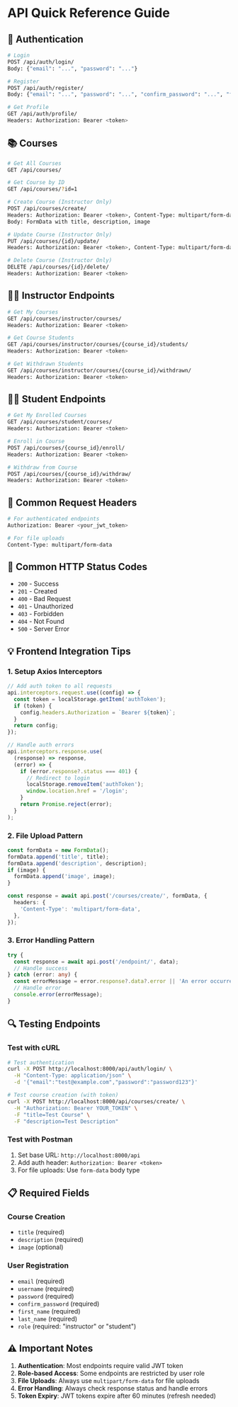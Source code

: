 # API Quick Reference Guide

## 🔐 Authentication
```bash
# Login
POST /api/auth/login/
Body: {"email": "...", "password": "..."}

# Register  
POST /api/auth/register/
Body: {"email": "...", "password": "...", "confirm_password": "...", "first_name": "...", "last_name": "...", "username": "...", "role": "..."}

# Get Profile
GET /api/auth/profile/
Headers: Authorization: Bearer <token>
```

## 📚 Courses
```bash
# Get All Courses
GET /api/courses/

# Get Course by ID
GET /api/courses/?id=1

# Create Course (Instructor Only)
POST /api/courses/create/
Headers: Authorization: Bearer <token>, Content-Type: multipart/form-data
Body: FormData with title, description, image

# Update Course (Instructor Only)
PUT /api/courses/{id}/update/
Headers: Authorization: Bearer <token>, Content-Type: multipart/form-data

# Delete Course (Instructor Only)
DELETE /api/courses/{id}/delete/
Headers: Authorization: Bearer <token>
```

## 👨‍🏫 Instructor Endpoints
```bash
# Get My Courses
GET /api/courses/instructor/courses/
Headers: Authorization: Bearer <token>

# Get Course Students
GET /api/courses/instructor/courses/{course_id}/students/
Headers: Authorization: Bearer <token>

# Get Withdrawn Students
GET /api/courses/instructor/courses/{course_id}/withdrawn/
Headers: Authorization: Bearer <token>
```

## 👨‍🎓 Student Endpoints
```bash
# Get My Enrolled Courses
GET /api/courses/student/courses/
Headers: Authorization: Bearer <token>

# Enroll in Course
POST /api/courses/{course_id}/enroll/
Headers: Authorization: Bearer <token>

# Withdraw from Course
POST /api/courses/{course_id}/withdraw/
Headers: Authorization: Bearer <token>
```

## 📝 Common Request Headers
```bash
# For authenticated endpoints
Authorization: Bearer <your_jwt_token>

# For file uploads
Content-Type: multipart/form-data
```

## 🚨 Common HTTP Status Codes
- `200` - Success
- `201` - Created
- `400` - Bad Request
- `401` - Unauthorized
- `403` - Forbidden
- `404` - Not Found
- `500` - Server Error

## 💡 Frontend Integration Tips

### 1. Setup Axios Interceptors
```typescript
// Add auth token to all requests
api.interceptors.request.use((config) => {
  const token = localStorage.getItem('authToken');
  if (token) {
    config.headers.Authorization = `Bearer ${token}`;
  }
  return config;
});

// Handle auth errors
api.interceptors.response.use(
  (response) => response,
  (error) => {
    if (error.response?.status === 401) {
      // Redirect to login
      localStorage.removeItem('authToken');
      window.location.href = '/login';
    }
    return Promise.reject(error);
  }
);
```

### 2. File Upload Pattern
```typescript
const formData = new FormData();
formData.append('title', title);
formData.append('description', description);
if (image) {
  formData.append('image', image);
}

const response = await api.post('/courses/create/', formData, {
  headers: {
    'Content-Type': 'multipart/form-data',
  },
});
```

### 3. Error Handling Pattern
```typescript
try {
  const response = await api.post('/endpoint/', data);
  // Handle success
} catch (error: any) {
  const errorMessage = error.response?.data?.error || 'An error occurred';
  // Handle error
  console.error(errorMessage);
}
```

## 🔍 Testing Endpoints

### Test with cURL
```bash
# Test authentication
curl -X POST http://localhost:8000/api/auth/login/ \
  -H "Content-Type: application/json" \
  -d '{"email":"test@example.com","password":"password123"}'

# Test course creation (with token)
curl -X POST http://localhost:8000/api/courses/create/ \
  -H "Authorization: Bearer YOUR_TOKEN" \
  -F "title=Test Course" \
  -F "description=Test Description"
```

### Test with Postman
1. Set base URL: `http://localhost:8000/api`
2. Add auth header: `Authorization: Bearer <token>`
3. For file uploads: Use `form-data` body type

## 📋 Required Fields

### Course Creation
- `title` (required)
- `description` (required)
- `image` (optional)

### User Registration
- `email` (required)
- `username` (required)
- `password` (required)
- `confirm_password` (required)
- `first_name` (required)
- `last_name` (required)
- `role` (required: "instructor" or "student")

## ⚠️ Important Notes
1. **Authentication**: Most endpoints require valid JWT token
2. **Role-based Access**: Some endpoints are restricted by user role
3. **File Uploads**: Always use `multipart/form-data` for file uploads
4. **Error Handling**: Always check response status and handle errors
5. **Token Expiry**: JWT tokens expire after 60 minutes (refresh needed)
